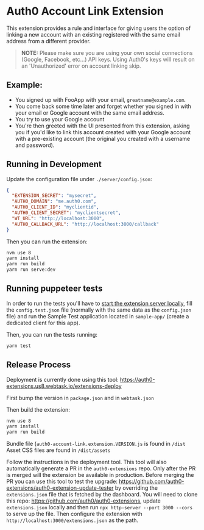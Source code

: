 # Auth0 Account Link Extension

This extension provides a rule and interface for giving users the option of linking a new account
with an existing registered with the same email address from a different provider.

> **NOTE:** Please make sure you are using your own social connections (Google, Facebook, etc...) API keys. Using Auth0's keys will result on an 'Unauthorized' error on account linking skip.

## Example:
- You signed up with FooApp with your email, `greatname@example.com`.
- You come back some time later and forget whether you signed in with your email or Google account with the same email address.
- You try to use your Google account
- You're then greeted with the UI presented from this extension, asking you if
  you'd like to link this account created with your Google account with a
  pre-existing account (the original you created with a username and password).

## Running in Development

Update the configuration file under `./server/config.json`:

```json
{
  "EXTENSION_SECRET": "mysecret",
  "AUTH0_DOMAIN": "me.auth0.com",
  "AUTH0_CLIENT_ID": "myclientid",
  "AUTH0_CLIENT_SECRET": "myclientsecret",
  "WT_URL": "http://localhost:3000",
  "AUTH0_CALLBACK_URL": "http://localhost:3000/callback"
}
```

Then you can run the extension:

```bash
nvm use 8
yarn install
yarn run build
yarn run serve:dev
```

## Running puppeteer tests

In order to run the tests you'll have to [start the extension server locally](https://github.com/newsuk/auth0-account-link-extension#running-in-development), fill the `config.test.json` file (normally with the same data as the `config.json` file) and run the Sample Test application located in `sample-app/` (create a dedicated client for this app).

Then, you can run the tests running:
```bash
yarn test
```

## Release Process

Deployment is currently done using this tool: https://auth0-extensions.us8.webtask.io/extensions-deploy

First bump the version in `package.json` and in `webtask.json`

Then build the extension:

```bash
nvm use 8
yarn install
yarn run build
```

Bundle file (`auth0-account-link.extension.VERSION.js` is found in `/dist`
Asset CSS files are found in `/dist/assets`

Follow the instructions in the deployment tool.  This tool will also automatically generate a PR in the `auth0-extensions` repo.  Only after the PR is merged will the extension be available in production.  Before merging the PR you can use this tool to test the upgrade: https://github.com/auth0-extensions/auth0-extension-update-tester by overriding the `extensions.json` file that is fetched by the dashboard.  You will need to clone this repo: https://github.com/auth0/auth0-extensions, update `extensions.json` locally and then run `npx http-server --port 3000 --cors` to serve up the file.  Then configure the extension with `http://localhost:3000/extensions.json` as the path.

